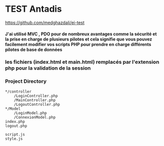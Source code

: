 # TEST Antadis
https://github.com/medghazdali/ei-test
#### J'ai utilisé MVC , PDO pour de nombreux avantages comme la sécurité et la prise en charge de plusieurs pilotes et cela signifie que vous pouvez facilement modifier vos scripts PHP pour prendre en charge différents pilotes de base de données

### les fichiers (index.html et main.html) remplacés par l'extension php pour la validation de la session

### Project Directory

    */controller
        /LoginController.php
        /MainController.php
        /LogoutController.php
    */Model
        /LoginModel.php
        /ConnexionModel.php
    index.php
    logout.php

    script.js
    style.js